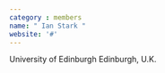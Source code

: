 ```yaml
---
category : members
name: " Ian Stark " 
website: '#'
---
```

University of Edinburgh
Edinburgh, U.K.

